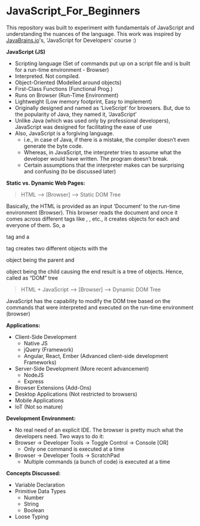 # JavaScript_For_Beginners
This repository was built to experiment with fundamentals of JavaScript and understanding the nuances of the language. This work was inspired by [JavaBrains.io](https://www.youtube.com/watch?v=s6R0VEdoVt4&list=PLqq-6Pq4lTTYFJxC9NLJ7dSTI5Z1WWB6K)'s, 'JavaScript for Developers' course :) 

**JavaScript (JS)**

- Scripting language (Set of commands put up on a script file and is built for a run-time environment - Browser)
- Interpreted. Not compiled.
- Object-Oriented (Modelled around objects)
- First-Class Functions (Functional Prog.)
- Runs on Browser (Run-Time Environment)
- Lightweight (Low memory footprint, Easy to implement)
- Originally designed and named as ‘LiveScript’ for browsers. But, due to the popularity of Java, they named it, ‘JavaScript’
- Unlike Java (which was used only by professional developers), JavaScript was designed for facilitating the ease of use
- Also, JavaScript is a forgiving language. 
    - i.e., in case of Java, if there is a mistake, the compiler doesn’t even generate the byte code. 
    - Whereas, in JavaScript, the interpreter tries to assume what the developer would have written. The program doesn’t break. 
    - Certain assumptions that the interpreter makes can be surprising and confusing (to be discussed later)

**Static vs. Dynamic Web Pages:**

> HTML —> [Browser] —> Static DOM Tree 

Basically, the HTML is provided as an input ‘Document’ to the run-time environment (Browser).
This browser reads the document and once it comes across different tags like <html>, <body>, etc., it creates objects for each and everyone of them. 
So, a <div> tag and a <p> tag creates two different objects with the <div> object being the parent and <p> object being the child causing the end result is a tree of objects. Hence, called as “DOM” tree 

> HTML + JavaScript —> [Browser] —> Dynamic DOM Tree

JavaScript has the capability to modify the DOM tree based on the commands that were interpreted and executed on the run-time environment (browser)

**Applications:**

- Client-Side Development
    - Native JS
    - jQuery (Framework)
    - Angular, React, Ember (Advanced client-side development Frameworks)
- Server-Side Development (More recent advancement)
    - NodeJS
    - Express
- Browser Extensions (Add-Ons)
- Desktop Applications (Not restricted to browsers)
- Mobile Applications
- IoT (Not so mature)

**Development Environment:**

- No real need of an explicit IDE. The browser is pretty much what the developers need. Two ways to do it:
- Browser -> Developer Tools -> Toggle Control -> Console [OR]
    - Only one command is executed at a time
- Browser -> Developer Tools -> ScratchPad
    - Multiple commands (a bunch of code) is executed at a time
    
**Concepts Discussed:**

- Variable Declaration
- Primitive Data Types
    - Number
    - String
    - Boolean
- Loose Typing
